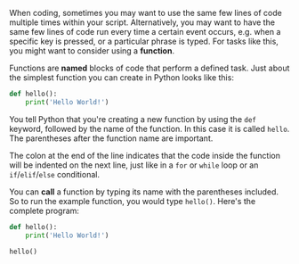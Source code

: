 When coding, sometimes you may want to use the same few lines of code multiple times within your script. Alternatively, you may want to have the same few lines of code run every time a certain event occurs, e.g. when a specific key is pressed, or a particular phrase is typed. For tasks like this, you might want to consider using a **function**.

Functions are **named** blocks of code that perform a defined task. Just about the simplest function you can create in Python looks like this:

```python
def hello():
    print('Hello World!')
```

You tell Python that you're creating a new function by using the `def` keyword, followed by the name of the function. In this case it is called `hello`. The parentheses after the function name are important.

The colon at the end of the line indicates that the code inside the function will be indented on the next line, just like in a `for` or `while` loop or an `if`/`elif`/`else` conditional.

You can **call** a function by typing its name with the parentheses included. So to run the example function, you would type `hello()`. Here's the complete program:

```python
def hello():
    print('Hello World!')

hello()
```


